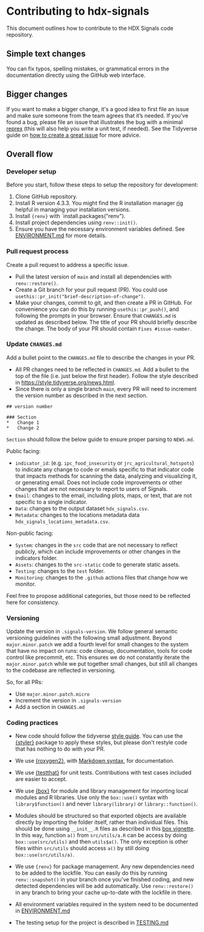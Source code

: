 # Contributing to hdx-signals

This document outlines how to contribute to the HDX Signals code repository.

## Simple text changes

You can fix typos, spelling mistakes, or grammatical errors in the documentation directly using the GitHub web interface.

## Bigger changes

If you want to make a bigger change, it's a good idea to first file an issue and make sure someone from the team agrees that it’s needed. 
If you’ve found a bug, please file an issue that illustrates the bug with a minimal 
[reprex](https://www.tidyverse.org/help/#reprex) (this will also help you write a unit test, if needed).
See the Tidyverse guide on [how to create a great issue](https://code-review.tidyverse.org/issues/) for more advice.

## Overall flow

### Developer setup

Before you start, follow these steps to setup the repository for development:

1. Clone GitHub repository.
2. Install R version 4.3.3. You might find the R installation manager [rig](https://github.com/r-lib/rig) helpful in managing your installation versions.
3. Install `{renv}` with `install.packages("renv").
4. Install project dependencies using `renv::init()`.
5. Ensure you have the necessary environment variables defined. See [ENVIRONMENT.md](ENVIRONMENT.md) for more details.

### Pull request process

Create a pull request to address a specific issue.

*   Pull the latest version of `main` and install all dependencies with `renv::restore()`.
*   Create a Git branch for your pull request (PR). You could use `usethis::pr_init("brief-description-of-change")`.
*   Make your changes, commit to git, and then create a PR in GitHub. For convenience you can do this by running `usethis::pr_push()`, and following the prompts in your browser.
    Ensure that `CHANGES.md` is updated as described below.
    The title of your PR should briefly describe the change.
    The body of your PR should contain `Fixes #issue-number`.

### Update `CHANGES.md`

Add a bullet point to the `CHANGES.md` file to describe the changes in your PR.

*   All PR changes need to be reflected in `CHANGES.md`. Add a bullet to the top
of the file (i.e. just below the first header). Follow the style described
in <https://style.tidyverse.org/news.html>.
*   Since there is only a single branch `main`, every PR will need to increment
the version number as described in the next section.

```
## version number

### Section
*   Change 1
*   Change 2
```

`Section` should follow the below guide to ensure proper parsing to `NEWS.md`.

Public facing:

*   `indicator_id`: (e.g. `ipc_food_insecurity` or `jrc_agricultural_hotspots`) to
indicate any change to code or emails specific to that indicator code that impacts
methods for scanning the data, analyzing and visualizing it, or generating email.
Does not include code improvements or other changes that are not necessary to
report to users of Signals.
*   `Email`: changes to the email, including plots, maps, or text, that are not
specific to a single indicator.
*   `Data`: changes to the output dataset `hdx_signals.csv`.
*   `Metadata`: changes to the locations metadata data `hdx_signals_locations_metadata.csv`.

Non-public facing:

*   `System`: changes in the `src` code that are not necessary to reflect publicly,
which can include improvements or other changes in the indicators folder.
*   `Assets`: changes to the `src-static` code to generate static assets.
*   `Testing`: changes to the `test` folder.
*   `Monitoring`: changes to the `.github` actions files that change how we monitor.

Feel free to propose additional categories, but those need to be reflected here for
consistency.

### Versioning

Update the version in `.signals-version`. We follow general semantic versioning
guidelines with the following small adjustment. Beyond `major.minor.patch` we
add a fourth level for small changes to the system that have no impact on runs:
code cleanup, documentation, tools for code control like precommit, etc. This
ensures we do not constantly iterate the `major.minor.patch` while we put together
small changes, but still all changes to the codebase are reflected in versioning.

So, for all PRs:

* Use `major.minor.patch.micro`
* Increment the version in `.signals-version`
* Add a section in `CHANGES.md`

### Coding practices

*   New code should follow the tidyverse [style guide](https://style.tidyverse.org). 
    You can use the [{styler}](https://CRAN.R-project.org/package=styler) package to apply these styles, but please don't restyle code that has nothing to do with your PR.  

*   We use [{roxygen2}](https://cran.r-project.org/package=roxygen2), with [Markdown syntax](https://cran.r-project.org/web/packages/roxygen2/vignettes/rd-formatting.html), for documentation.  

*   We use [{testthat}](https://cran.r-project.org/package=testthat) for unit tests. 
   Contributions with test cases included are easier to accept.
   
*   We use [{box}](https://cran.r-project.org/package=box) for module and
library management for importing local modules and R libraries.
Use only the `box::use()` syntax with `library$function()` and
never `library(library)` or `library::function()`.

*   Modules should be structured so that exported objects are available directly
by importing the folder itself, rather than individual files. This should be done
using `__init__.R` files as described in this
[box vignette](https://cran.r-project.org/web/packages/box/vignettes/box.html).
In this way, function `a()` from `src/utils/a.R` can be access by doing
`box::use(src/utils)` and then `utils$a()`. The only exception is other files
within `src/utils` should access `a()` by still doing `box::use(src/utils/a)`.

*   We use `{renv}` for package management. Any new dependencies need to be
added to the lockfile. You can easily do this by running
`renv::snapshot()` in your branch once you've finished coding, and new detected
dependencies will be add automatically. Use `renv::restore()` in any branch to
bring your cache up-to-date with the lockfile in there.

*   All environment variables required in the system need to be documented in
    [ENVIRONMENT.md](/ENVIRONMENT.md)
    
*   The testing setup for the project is described in [TESTING.md](/TESTING.md)
